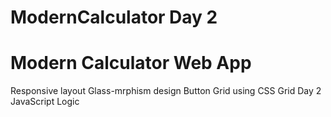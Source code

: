 # ModernCalculator Day 2
# Modern Calculator Web App
Responsive layout 
Glass-mrphism design
Button Grid using CSS Grid
Day 2 JavaScript Logic